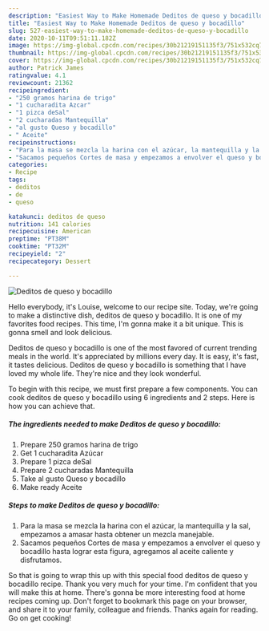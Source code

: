 ```yaml
---
description: "Easiest Way to Make Homemade Deditos de queso y bocadillo"
title: "Easiest Way to Make Homemade Deditos de queso y bocadillo"
slug: 527-easiest-way-to-make-homemade-deditos-de-queso-y-bocadillo
date: 2020-10-11T09:51:11.182Z
image: https://img-global.cpcdn.com/recipes/30b21219151135f3/751x532cq70/deditos-de-queso-y-bocadillo-foto-principal.jpg
thumbnail: https://img-global.cpcdn.com/recipes/30b21219151135f3/751x532cq70/deditos-de-queso-y-bocadillo-foto-principal.jpg
cover: https://img-global.cpcdn.com/recipes/30b21219151135f3/751x532cq70/deditos-de-queso-y-bocadillo-foto-principal.jpg
author: Patrick James
ratingvalue: 4.1
reviewcount: 21362
recipeingredient:
- "250 gramos harina de trigo"
- "1 cucharadita Azcar"
- "1 pizca deSal"
- "2 cucharadas Mantequilla"
- "al gusto Queso y bocadillo"
- " Aceite"
recipeinstructions:
- "Para la masa se mezcla la harina con el azúcar, la mantequilla y la sal, empezamos a amasar hasta obtener un mezcla manejable."
- "Sacamos pequeños Cortes de masa y empezamos a envolver el queso y bocadillo hasta lograr esta figura, agregamos al aceite caliente y disfrutamos."
categories:
- Recipe
tags:
- deditos
- de
- queso

katakunci: deditos de queso 
nutrition: 141 calories
recipecuisine: American
preptime: "PT38M"
cooktime: "PT32M"
recipeyield: "2"
recipecategory: Dessert

---
```



![Deditos de queso y bocadillo](https://img-global.cpcdn.com/recipes/30b21219151135f3/751x532cq70/deditos-de-queso-y-bocadillo-foto-principal.jpg)

Hello everybody, it's Louise, welcome to our recipe site. Today, we're going to make a distinctive dish, deditos de queso y bocadillo. It is one of my favorites food recipes. This time, I'm gonna make it a bit unique. This is gonna smell and look delicious.



Deditos de queso y bocadillo is one of the most favored of current trending meals in the world. It's appreciated by millions every day. It is easy, it's fast, it tastes delicious. Deditos de queso y bocadillo is something that I have loved my whole life. They're nice and they look wonderful.


To begin with this recipe, we must first prepare a few components. You can cook deditos de queso y bocadillo using 6 ingredients and 2 steps. Here is how you can achieve that.

<!--inarticleads1-->

##### The ingredients needed to make Deditos de queso y bocadillo:

1. Prepare 250 gramos harina de trigo
1. Get 1 cucharadita Azúcar
1. Prepare 1 pizca deSal
1. Prepare 2 cucharadas Mantequilla
1. Take al gusto Queso y bocadillo
1. Make ready  Aceite




<!--inarticleads2-->

##### Steps to make Deditos de queso y bocadillo:

1. Para la masa se mezcla la harina con el azúcar, la mantequilla y la sal, empezamos a amasar hasta obtener un mezcla manejable.
1. Sacamos pequeños Cortes de masa y empezamos a envolver el queso y bocadillo hasta lograr esta figura, agregamos al aceite caliente y disfrutamos.




So that is going to wrap this up with this special food deditos de queso y bocadillo recipe. Thank you very much for your time. I'm confident that you will make this at home. There's gonna be more interesting food at home recipes coming up. Don't forget to bookmark this page on your browser, and share it to your family, colleague and friends. Thanks again for reading. Go on get cooking!
